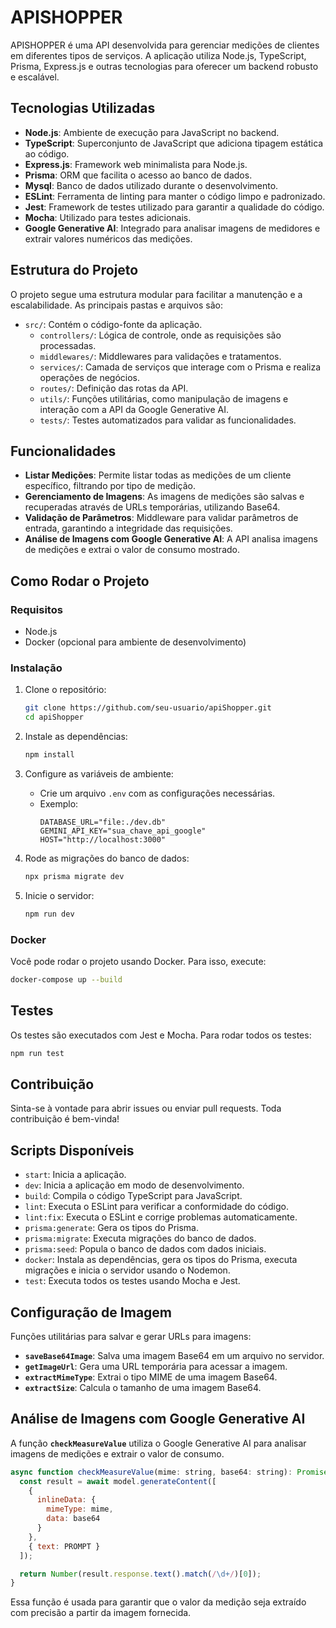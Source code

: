# APISHOPPER

APISHOPPER é uma API desenvolvida para gerenciar medições de clientes em diferentes tipos de serviços. A aplicação utiliza Node.js, TypeScript, Prisma, Express.js e outras tecnologias para oferecer um backend robusto e escalável.

## Tecnologias Utilizadas

- **Node.js**: Ambiente de execução para JavaScript no backend.
- **TypeScript**: Superconjunto de JavaScript que adiciona tipagem estática ao código.
- **Express.js**: Framework web minimalista para Node.js.
- **Prisma**: ORM que facilita o acesso ao banco de dados.
- **Mysql**: Banco de dados utilizado durante o desenvolvimento.
- **ESLint**: Ferramenta de linting para manter o código limpo e padronizado.
- **Jest**: Framework de testes utilizado para garantir a qualidade do código.
- **Mocha**: Utilizado para testes adicionais.
- **Google Generative AI**: Integrado para analisar imagens de medidores e extrair valores numéricos das medições.

## Estrutura do Projeto

O projeto segue uma estrutura modular para facilitar a manutenção e a escalabilidade. As principais pastas e arquivos são:

- `src/`: Contém o código-fonte da aplicação.
  - `controllers/`: Lógica de controle, onde as requisições são processadas.
  - `middlewares/`: Middlewares para validações e tratamentos.
  - `services/`: Camada de serviços que interage com o Prisma e realiza operações de negócios.
  - `routes/`: Definição das rotas da API.
  - `utils/`: Funções utilitárias, como manipulação de imagens e interação com a API da Google Generative AI.
  - `tests/`: Testes automatizados para validar as funcionalidades.

## Funcionalidades

- **Listar Medições**: Permite listar todas as medições de um cliente específico, filtrando por tipo de medição.
- **Gerenciamento de Imagens**: As imagens de medições são salvas e recuperadas através de URLs temporárias, utilizando Base64.
- **Validação de Parâmetros**: Middleware para validar parâmetros de entrada, garantindo a integridade das requisições.
- **Análise de Imagens com Google Generative AI**: A API analisa imagens de medições e extrai o valor de consumo mostrado.

## Como Rodar o Projeto

### Requisitos

- Node.js
- Docker (opcional para ambiente de desenvolvimento)

### Instalação

1. Clone o repositório:
    ```bash
    git clone https://github.com/seu-usuario/apiShopper.git
    cd apiShopper
    ```

2. Instale as dependências:
    ```bash
    npm install
    ```

3. Configure as variáveis de ambiente:
    - Crie um arquivo `.env` com as configurações necessárias.
    - Exemplo:
      ```env
      DATABASE_URL="file:./dev.db"
      GEMINI_API_KEY="sua_chave_api_google"
      HOST="http://localhost:3000"
      ```

4. Rode as migrações do banco de dados:
    ```bash
    npx prisma migrate dev
    ```

5. Inicie o servidor:
    ```bash
    npm run dev
    ```

### Docker

Você pode rodar o projeto usando Docker. Para isso, execute:

```bash
docker-compose up --build
```

## Testes

Os testes são executados com Jest e Mocha. Para rodar todos os testes:

```bash
npm run test
```

## Contribuição

Sinta-se à vontade para abrir issues ou enviar pull requests. Toda contribuição é bem-vinda!

## Scripts Disponíveis

- `start`: Inicia a aplicação.
- `dev`: Inicia a aplicação em modo de desenvolvimento.
- `build`: Compila o código TypeScript para JavaScript.
- `lint`: Executa o ESLint para verificar a conformidade do código.
- `lint:fix`: Executa o ESLint e corrige problemas automaticamente.
- `prisma:generate`: Gera os tipos do Prisma.
- `prisma:migrate`: Executa migrações do banco de dados.
- `prisma:seed`: Popula o banco de dados com dados iniciais.
- `docker`: Instala as dependências, gera os tipos do Prisma, executa migrações e inicia o servidor usando o Nodemon.
- `test`: Executa todos os testes usando Mocha e Jest.

## Configuração de Imagem

Funções utilitárias para salvar e gerar URLs para imagens:

- **`saveBase64Image`**: Salva uma imagem Base64 em um arquivo no servidor.
- **`getImageUrl`**: Gera uma URL temporária para acessar a imagem.
- **`extractMimeType`**: Extrai o tipo MIME de uma imagem Base64.
- **`extractSize`**: Calcula o tamanho de uma imagem Base64.

## Análise de Imagens com Google Generative AI

A função **`checkMeasureValue`** utiliza o Google Generative AI para analisar imagens de medições e extrair o valor de consumo.

```javascript
async function checkMeasureValue(mime: string, base64: string): Promise<number> {
  const result = await model.generateContent([
    {
      inlineData: {
        mimeType: mime,
        data: base64
      }
    },
    { text: PROMPT }
  ]);

  return Number(result.response.text().match(/\d+/)[0]);
}
```

Essa função é usada para garantir que o valor da medição seja extraído com precisão a partir da imagem fornecida.
```
